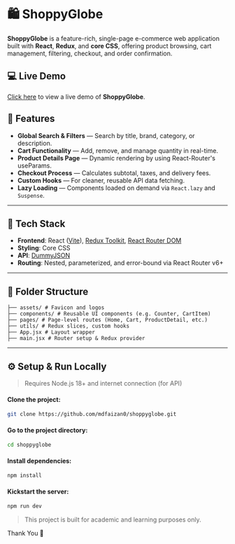 # 🛍️ ShoppyGlobe

**ShoppyGlobe** is a feature-rich, single-page e-commerce web application built with **React**, **Redux**, and **core CSS**, offering product browsing, cart management, filtering, checkout, and order confirmation.

## 💻 Live Demo

[Click here](https://superlative-jalebi-9f1b8b.netlify.app/) to view a live demo of **ShoppyGlobe**. 

## 🚀 Features

- **Global Search & Filters** — Search by title, brand, category, or description.
- **Cart Functionality** — Add, remove, and manage quantity in real-time.
- **Product Details Page** — Dynamic rendering by using React-Router's useParams.
- **Checkout Process** — Calculates subtotal, taxes, and delivery fees.
- **Custom Hooks** — For cleaner, reusable API data fetching.
- **Lazy Loading** — Components loaded on demand via `React.lazy` and `Suspense`.

---

## 🧰 Tech Stack

- **Frontend**: React ([Vite](https://vite.dev/)), [Redux Toolkit](https://redux-toolkit.js.org/), [React Router DOM](https://reactrouter.com/)  
- **Styling**: Core CSS
- **API**: [DummyJSON](https://dummyjson.com/)  
- **Routing**: Nested, parameterized, and error-bound via React Router v6+
---

## 📂 Folder Structure
```
├── assets/ # Favicon and logos
├── components/ # Reusable UI components (e.g. Counter, CartItem)
├── pages/ # Page-level routes (Home, Cart, ProductDetail, etc.)
├── utils/ # Redux slices, custom hooks
├── App.jsx # Layout wrapper
├── main.jsx # Router setup & Redux provider
```
---

## ⚙️ Setup & Run Locally

> Requires Node.js 18+ and internet connection (for API)

#### Clone the project:
```bash
git clone https://github.com/mdfaizan0/shoppyglobe.git
```

#### Go to the project directory:

```bash
cd shoppyglobe
```

#### Install dependencies:

```bash
npm install
```

#### Kickstart the server:

```bash
npm run dev
```

> This project is built for academic and learning purposes only.

Thank You 💚